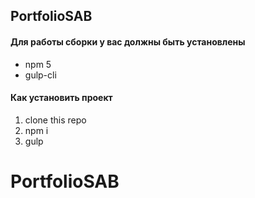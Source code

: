 ## PortfolioSAB

#### Для работы сборки у вас должны быть установлены
* npm 5
* gulp-cli

#### Как установить проект
1. clone this repo
2. npm i
3. gulp
# PortfolioSAB
